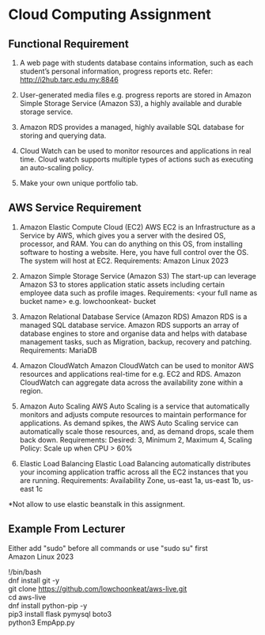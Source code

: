 # Cloud Computing Assignment

## Functional Requirement
1. A web page with students database contains information, such
as each student’s personal information, progress reports etc.
Refer: http://i2hub.tarc.edu.my:8846

2. User-generated media files e.g. progress reports are stored in
Amazon Simple Storage Service (Amazon S3), a highly available
and durable storage service.
3. Amazon RDS provides a managed, highly available SQL database
for storing and querying data.
4. Cloud Watch can be used to monitor resources and applications
in real time. Cloud watch supports multiple types of actions such
as executing an auto-scaling policy.
5. Make your own unique portfolio tab.

## AWS Service Requirement
1. Amazon Elastic Compute Cloud (EC2)
AWS EC2 is an Infrastructure as a Service by AWS, which gives you a
server with the desired OS, processor, and RAM. You can do anything on
this OS, from installing software to hosting a website. Here, you have
full control over the OS. The system will host at EC2.
Requirements: Amazon Linux 2023

2. Amazon Simple Storage Service (Amazon S3)
The start-up can leverage Amazon S3 to stores application static assets
including certain employee data such as profile images.
Requirements: &lt;your full name as bucket name&gt; e.g. lowchoonkeat-
bucket

3. Amazon Relational Database Service (Amazon RDS)
Amazon RDS is a managed SQL database service. Amazon RDS supports
an array of database engines to store and organise data and helps with
database management tasks, such as Migration, backup, recovery and
patching.
Requirements: MariaDB

4. Amazon CloudWatch
Amazon CloudWatch can be used to monitor AWS resources and
applications real-time for e.g. EC2 and RDS. Amazon CloudWatch can
aggregate data across the availability zone within a region.

5. Amazon Auto Scaling
AWS Auto Scaling is a service that automatically monitors and adjusts
compute resources to maintain performance for applications. As
demand spikes, the AWS Auto Scaling service can automatically scale
those resources, and, as demand drops, scale them back down.
Requirements: Desired: 3, Minimum 2, Maximum 4,
Scaling Policy: Scale up when CPU > 60%

6. Elastic Load Balancing
Elastic Load Balancing automatically distributes your incoming
application traffic across all the EC2 instances that you are running.
Requirements: Availability Zone, us-east 1a, us-east 1b, us-east 1c 

*Not allow to use elastic beanstalk in this assignment.

## Example From Lecturer

Either add "sudo" before all commands or use "sudo su" first  
Amazon Linux 2023  

!/bin/bash  
dnf install git -y  
git clone https://github.com/lowchoonkeat/aws-live.git  
cd aws-live  
dnf install python-pip -y  
pip3 install flask pymysql boto3  
python3 EmpApp.py  
